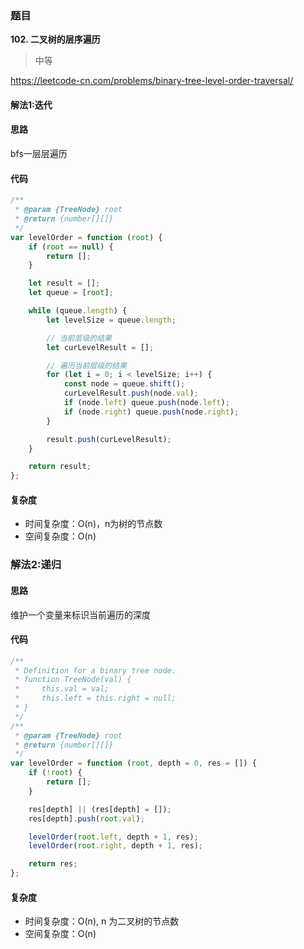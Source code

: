 ### 题目
**102. 二叉树的层序遍历**
>中等

https://leetcode-cn.com/problems/binary-tree-level-order-traversal/

#### 解法1:迭代
#### 思路
bfs一层层遍历
#### 代码
```js
/**
 * @param {TreeNode} root
 * @return {number[][]}
 */
var levelOrder = function (root) {
    if (root == null) {
        return [];
    }

    let result = [];
    let queue = [root];

    while (queue.length) {
        let levelSize = queue.length;

        // 当前层级的结果
        let curLevelResult = [];

        // 遍历当前层级的结果
        for (let i = 0; i < levelSize; i++) {
            const node = queue.shift();
            curLevelResult.push(node.val);
            if (node.left) queue.push(node.left);
            if (node.right) queue.push(node.right);
        }

        result.push(curLevelResult);
    }

    return result;
};

```
#### 复杂度
* 时间复杂度：O(n)，n为树的节点数
* 空间复杂度：O(n)

### 解法2:递归
#### 思路
维护一个变量来标识当前遍历的深度

#### 代码
```js
/**
 * Definition for a binary tree node.
 * function TreeNode(val) {
 *     this.val = val;
 *     this.left = this.right = null;
 * }
 */
/**
 * @param {TreeNode} root
 * @return {number[][]}
 */
var levelOrder = function (root, depth = 0, res = []) {
    if (!root) {
        return [];
    }

    res[depth] || (res[depth] = []);
    res[depth].push(root.val);

    levelOrder(root.left, depth + 1, res);
    levelOrder(root.right, depth + 1, res);

    return res;
};
```
#### 复杂度
* 时间复杂度：O(n), n 为二叉树的节点数
* 空间复杂度：O(n)
